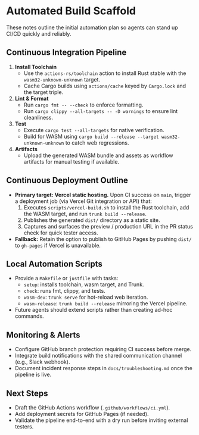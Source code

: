 # Automated Build Scaffold

These notes outline the initial automation plan so agents can stand up CI/CD quickly and reliably.

## Continuous Integration Pipeline
1. **Install Toolchain**
   - Use the `actions-rs/toolchain` action to install Rust stable with the `wasm32-unknown-unknown` target.
   - Cache Cargo builds using `actions/cache` keyed by `Cargo.lock` and the target triple.
2. **Lint & Format**
   - Run `cargo fmt -- --check` to enforce formatting.
   - Run `cargo clippy --all-targets -- -D warnings` to ensure lint cleanliness.
3. **Test**
   - Execute `cargo test --all-targets` for native verification.
   - Build for WASM using `cargo build --release --target wasm32-unknown-unknown` to catch web regressions.
4. **Artifacts**
   - Upload the generated WASM bundle and assets as workflow artifacts for manual testing if available.

## Continuous Deployment Outline
- **Primary target: Vercel static hosting.** Upon CI success on `main`, trigger a deployment job (via Vercel Git integration or API) that:
  1. Executes `scripts/vercel-build.sh` to install the Rust toolchain, add the WASM target, and run `trunk build --release`.
  2. Publishes the generated `dist/` directory as a static site.
  3. Captures and surfaces the preview / production URL in the PR status check for quick tester access.
- **Fallback:** Retain the option to publish to GitHub Pages by pushing `dist/` to `gh-pages` if Vercel is unavailable.

## Local Automation Scripts
- Provide a `Makefile` or `justfile` with tasks:
  - `setup`: installs toolchain, wasm target, and Trunk.
  - `check`: runs fmt, clippy, and tests.
  - `wasm-dev`: `trunk serve` for hot-reload web iteration.
  - `wasm-release`: `trunk build --release` mirroring the Vercel pipeline.
- Future agents should extend scripts rather than creating ad-hoc commands.

## Monitoring & Alerts
- Configure GitHub branch protection requiring CI success before merge.
- Integrate build notifications with the shared communication channel (e.g., Slack webhook).
- Document incident response steps in `docs/troubleshooting.md` once the pipeline is live.

## Next Steps
- Draft the GitHub Actions workflow (`.github/workflows/ci.yml`).
- Add deployment secrets for GitHub Pages (if needed).
- Validate the pipeline end-to-end with a dry run before inviting external testers.
